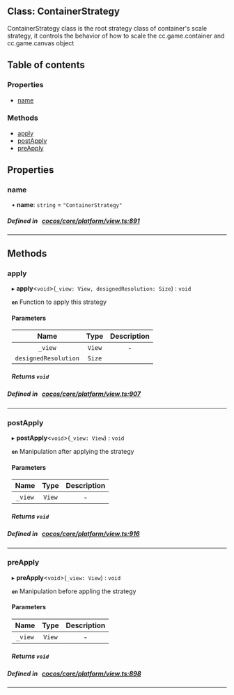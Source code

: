 
## Class: ContainerStrategy


ContainerStrategy class is the root strategy class of container&#x27;s scale strategy,
it controls the behavior of how to scale the cc.game.container and cc.game.canvas object


<div class="table-of-content">
<h2>Table of contents</h2>


### Properties

- [ name](#name)

### Methods

- [ apply](#apply)
- [ postApply](#postApply)
- [ preApply](#preApply)
</div>

## Properties


### name
<div style="margin-left: 10px;">




•  **name**:
`string`  = `"ContainerStrategy"`
</div>

##### Defined in &nbsp;   [cocos/core/platform/view.ts:891](https://github.com/cocos-creator/engine/blob/c7bf6b8a9/cocos/core/platform/view.ts#L891)&nbsp;


___

<!---->
## Methods

### apply

<div style="margin-left: 10px;">

▸   **apply**<`void`\>(`_view: View, designedResolution: Size`) : `void`



**`en`** Function to apply this strategy



#### Parameters

| Name | Type | Description |
| :------: | :------: | :------: |
| `_view` | `View` | - |
| `designedResolution` | `Size` |   |


##### Returns `void`
</div>

##### Defined in &nbsp;   [cocos/core/platform/view.ts:907](https://github.com/cocos-creator/engine/blob/c7bf6b8a9/cocos/core/platform/view.ts#L907)&nbsp;
___
### postApply

<div style="margin-left: 10px;">

▸   **postApply**<`void`\>(`_view: View`) : `void`



**`en`** 
Manipulation after applying the strategy



#### Parameters

| Name | Type | Description |
| :------: | :------: | :------: |
| `_view` | `View` | - |


##### Returns `void`
</div>

##### Defined in &nbsp;   [cocos/core/platform/view.ts:916](https://github.com/cocos-creator/engine/blob/c7bf6b8a9/cocos/core/platform/view.ts#L916)&nbsp;
___
### preApply

<div style="margin-left: 10px;">

▸   **preApply**<`void`\>(`_view: View`) : `void`



**`en`** Manipulation before appling the strategy



#### Parameters

| Name | Type | Description |
| :------: | :------: | :------: |
| `_view` | `View` | - |


##### Returns `void`
</div>

##### Defined in &nbsp;   [cocos/core/platform/view.ts:898](https://github.com/cocos-creator/engine/blob/c7bf6b8a9/cocos/core/platform/view.ts#L898)&nbsp;
___
<!---->



